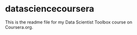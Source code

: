 datasciencecoursera
===================
This is the readme file for my Data Scientist Toolbox course on Coursera.org.
